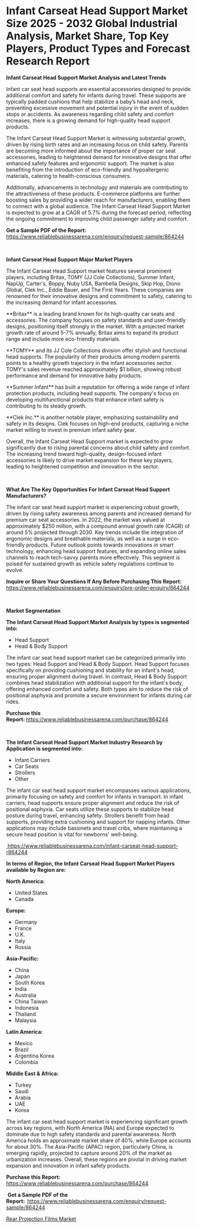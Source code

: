 <p><h1>Infant Carseat Head Support Market Size 2025 - 2032 Global Industrial Analysis, Market Share, Top Key Players, Product Types and Forecast Research Report</h1></p><p><strong>Infant Carseat Head Support Market Analysis and Latest Trends</strong></p>
<p><p>Infant car seat head supports are essential accessories designed to provide additional comfort and safety for infants during travel. These supports are typically padded cushions that help stabilize a baby’s head and neck, preventing excessive movement and potential injury in the event of sudden stops or accidents. As awareness regarding child safety and comfort increases, there is a growing demand for high-quality head support products.</p><p>The Infant Carseat Head Support Market is witnessing substantial growth, driven by rising birth rates and an increasing focus on child safety. Parents are becoming more informed about the importance of proper car seat accessories, leading to heightened demand for innovative designs that offer enhanced safety features and ergonomic support. The market is also benefiting from the introduction of eco-friendly and hypoallergenic materials, catering to health-conscious consumers.</p><p>Additionally, advancements in technology and materials are contributing to the attractiveness of these products. E-commerce platforms are further boosting sales by providing a wider reach for manufacturers, enabling them to connect with a global audience. The Infant Carseat Head Support Market is expected to grow at a CAGR of 5.7% during the forecast period, reflecting the ongoing commitment to improving child passenger safety and comfort.</p></p>
<p><strong>Get a Sample PDF of the Report:&nbsp;</strong> <a href="https://www.reliablebusinessarena.com/enquiry/request-sample/864244?utm_campaign=2324&utm_medium=2&utm_source=Github&utm_content=ia&utm_term=08022025&utm_id=infant-carseat-head-support">https://www.reliablebusinessarena.com/enquiry/request-sample/864244</a></p>
<p>&nbsp;</p>
<p><strong>Infant Carseat Head Support Major Market Players</strong></p>
<p><p>The Infant Carseat Head Support market features several prominent players, including Britax, TOMY (JJ Cole Collections), Summer Infant, NapUp, Carter's, Boppy, Nuby USA, Bambella Designs, Skip Hop, Diono Global, Clek Inc., Eddie Bauer, and The First Years. These companies are renowned for their innovative designs and commitment to safety, catering to the increasing demand for infant accessories.</p><p>**Britax** is a leading brand known for its high-quality car seats and accessories. The company focuses on safety standards and user-friendly designs, positioning itself strongly in the market. With a projected market growth rate of around 5-7% annually, Britax aims to expand its product range and include more eco-friendly materials.</p><p>**TOMY** and its JJ Cole Collections division offer stylish and functional head supports. The popularity of their products among modern parents points to a healthy growth trajectory in the infant accessories sector. TOMY's sales revenue reached approximately $1 billion, showing robust performance and demand for innovative baby products.</p><p>**Summer Infant** has built a reputation for offering a wide range of infant protection products, including head supports. The company's focus on developing multifunctional products that enhance infant safety is contributing to its steady growth.</p><p>**Clek Inc.** is another notable player, emphasizing sustainability and safety in its designs. Clek focuses on high-end products, capturing a niche market willing to invest in premium infant safety gear.</p><p>Overall, the Infant Carseat Head Support market is expected to grow significantly due to rising parental concerns about child safety and comfort. The increasing trend toward high-quality, design-focused infant accessories is likely to drive market expansion for these key players, leading to heightened competition and innovation in the sector.</p></p>
<p>&nbsp;</p>
<p><strong>What Are The Key Opportunities For Infant Carseat Head Support Manufacturers?</strong></p>
<p><p>The infant car seat head support market is experiencing robust growth, driven by rising safety awareness among parents and increased demand for premium car seat accessories. In 2022, the market was valued at approximately $250 million, with a compound annual growth rate (CAGR) of around 5% projected through 2030. Key trends include the integration of ergonomic designs and breathable materials, as well as a surge in eco-friendly products. Future outlook points towards innovations in smart technology, enhancing head support features, and expanding online sales channels to reach tech-savvy parents more effectively. This segment is poised for sustained growth as vehicle safety regulations continue to evolve.</p></p>
<p><strong>Inquire or Share Your Questions If Any Before Purchasing This Report:</strong> <a href="https://www.reliablebusinessarena.com/enquiry/pre-order-enquiry/864244?utm_campaign=2324&utm_medium=2&utm_source=Github&utm_content=ia&utm_term=08022025&utm_id=infant-carseat-head-support">https://www.reliablebusinessarena.com/enquiry/pre-order-enquiry/864244</a></p>
<p>&nbsp;</p>
<p><strong>Market Segmentation</strong></p>
<p><strong>The Infant Carseat Head Support Market Analysis by types is segmented into:</strong></p>
<p><ul><li>Head Support</li><li>Head & Body Support</li></ul></p>
<p><p>The infant car seat head support market can be categorized primarily into two types: Head Support and Head & Body Support. Head Support focuses specifically on providing cushioning and stability for an infant's head, ensuring proper alignment during travel. In contrast, Head & Body Support combines head stabilization with additional support for the infant's body, offering enhanced comfort and safety. Both types aim to reduce the risk of positional asphyxia and promote a secure environment for infants during car rides.</p></p>
<p><strong>Purchase this Report:&nbsp;</strong><a href="https://www.reliablebusinessarena.com/purchase/864244?utm_campaign=2324&utm_medium=2&utm_source=Github&utm_content=ia&utm_term=08022025&utm_id=infant-carseat-head-support">https://www.reliablebusinessarena.com/purchase/864244</a></p>
<p>&nbsp;</p>
<p><strong>The Infant Carseat Head Support Market Industry Research by Application is segmented into:</strong></p>
<p><ul><li>Infant Carriers</li><li>Car Seats</li><li>Strollers</li><li>Other</li></ul></p>
<p><p>The infant car seat head support market encompasses various applications, primarily focusing on safety and comfort for infants in transport. In infant carriers, head supports ensure proper alignment and reduce the risk of positional asphyxia. Car seats utilize these supports to stabilize head posture during travel, enhancing safety. Strollers benefit from head supports, providing extra cushioning and support for napping infants. Other applications may include bassinets and travel cribs, where maintaining a secure head position is vital for newborns' well-being.</p></p>
<p><a href="https://www.reliablebusinessarena.com/infant-carseat-head-support-r864244?utm_campaign=2324&utm_medium=2&utm_source=Github&utm_content=ia&utm_term=08022025&utm_id=infant-carseat-head-support">&nbsp;https://www.reliablebusinessarena.com/infant-carseat-head-support-r864244</a></p>
<p><strong>In terms of Region, the Infant Carseat Head Support Market Players available by Region are:</strong></p>
<p>
    <p> <strong> North America: </strong>
        <ul>
            <li>United States</li>
            <li>Canada</li>
        </ul>
        </p> 
    <p> <strong> Europe: </strong>
        <ul>
            <li>Germany</li>
            <li>France</li>
            <li>U.K.</li>
            <li>Italy</li>
            <li>Russia</li>
        </ul>
        </p> 
    <p> <strong> Asia-Pacific: </strong>
        <ul>
            <li>China</li>
            <li>Japan</li>
            <li>South Korea</li>
            <li>India</li>
            <li>Australia</li>
            <li>China Taiwan</li>
            <li>Indonesia</li>
            <li>Thailand</li>
            <li>Malaysia</li>
        </ul>
        </p> 
    <p> <strong> Latin America: </strong>
        <ul>
            <li>Mexico</li>
            <li>Brazil</li>
            <li>Argentina Korea</li>
            <li>Colombia</li>
        </ul>
        </p> 
    <p> <strong> Middle East & Africa: </strong>
        <ul>
            <li>Turkey</li>
            <li>Saudi</li>
            <li>Arabia</li>
            <li>UAE</li>
            <li>Korea</li>
        </ul>
    </p>
    </p>
<p><p>The infant car seat head support market is experiencing significant growth across key regions, with North America (NA) and Europe expected to dominate due to high safety standards and parental awareness. North America holds an approximate market share of 40%, while Europe accounts for about 30%. The Asia-Pacific (APAC) region, particularly China, is emerging rapidly, projected to capture around 20% of the market as urbanization increases. Overall, these regions are pivotal in driving market expansion and innovation in infant safety products.</p></p>
<p><strong>Purchase this Report: </strong><a href="https://www.reliablebusinessarena.com/purchase/864244?utm_campaign=2324&utm_medium=2&utm_source=Github&utm_content=ia&utm_term=08022025&utm_id=infant-carseat-head-support">https://www.reliablebusinessarena.com/purchase/864244</a></p>
<p>&nbsp;<strong>Get a Sample PDF of the Report:&nbsp;&nbsp;</strong><a href="https://www.reliablebusinessarena.com/enquiry/request-sample/864244?utm_campaign=2324&utm_medium=2&utm_source=Github&utm_content=ia&utm_term=08022025&utm_id=infant-carseat-head-support">https://www.reliablebusinessarena.com/enquiry/request-sample/864244</a></p>
<p><strong></strong></p>
<p><p><a href="https://github.com/janraimondo83/Market-Research-Report-List-1/blob/main/rear-projection-films-market.md?utm_campaign=2324&utm_medium=2&utm_source=Github&utm_content=ia&utm_term=08022025&utm_id=infant-carseat-head-support">Rear Projection Films Market</a></p></p>